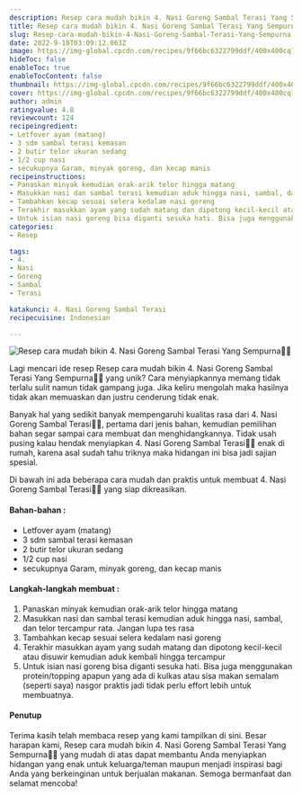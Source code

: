 ```yaml
---
description: Resep cara mudah bikin 4. Nasi Goreng Sambal Terasi Yang Sempurna"
title: Resep cara mudah bikin 4. Nasi Goreng Sambal Terasi Yang Sempurna
slug: Resep-cara-mudah-bikin-4-Nasi-Goreng-Sambal-Terasi-Yang-Sempurna
date: 2022-9-18T03:09:12.063Z
image: https://img-global.cpcdn.com/recipes/9f66bc6322799ddf/400x400cq70/photo.jpg
hideToc: false
enableToc: true
enableTocContent: false
thumbnail: https://img-global.cpcdn.com/recipes/9f66bc6322799ddf/400x400cq70/photo.jpg
cover: https://img-global.cpcdn.com/recipes/9f66bc6322799ddf/400x400cq70/photo.jpg
author: admin
ratingvalue: 4.8
reviewcount: 124
recipeingredient:
- Letfover ayam (matang)
- 3 sdm sambal terasi kemasan
- 2 butir telor ukuran sedang
- 1/2 cup nasi
- secukupnya Garam, minyak goreng, dan kecap manis
recipeinstructions:
- Panaskan minyak kemudian orak-arik telor hingga matang
- Masukkan nasi dan sambal terasi kemudian aduk hingga nasi, sambal, dan telor tercampur rata. Jangan lupa tes rasa
- Tambahkan kecap sesuai selera kedalam nasi goreng
- Terakhir masukkan ayam yang sudah matang dan dipotong kecil-kecil atau disuwir kemudian aduk kembali hingga tercampur
- Untuk isian nasi goreng bisa diganti sesuka hati. Bisa juga menggunakan protein/topping apapun yang ada di kulkas atau sisa makan semalam (seperti saya) nasgor praktis jadi tidak perlu effort lebih untuk membuatnya.
categories:
- Resep

tags:
- 4.
- Nasi
- Goreng
- Sambal
- Terasi

katakunci: 4. Nasi Goreng Sambal Terasi
recipecuisine: Indonesian

---
```


![Resep cara mudah bikin 4. Nasi Goreng Sambal Terasi Yang Sempurna👩‍🍳](https://img-global.cpcdn.com/recipes/9f66bc6322799ddf/400x400cq70/photo.jpg)

Lagi mencari ide resep Resep cara mudah bikin 4. Nasi Goreng Sambal Terasi Yang Sempurna👩‍🍳 yang unik? Cara menyiapkannya memang tidak terlalu sulit namun tidak gampang juga. Jika keliru mengolah maka hasilnya tidak akan memuaskan dan justru cenderung tidak enak.

Banyak hal yang sedikit banyak mempengaruhi kualitas rasa dari 4. Nasi Goreng Sambal Terasi👩‍🍳, pertama dari jenis bahan, kemudian pemilihan bahan segar sampai cara membuat dan menghidangkannya. Tidak usah pusing kalau hendak menyiapkan 4. Nasi Goreng Sambal Terasi👩‍🍳 enak di rumah, karena asal sudah tahu triknya maka hidangan ini bisa jadi sajian spesial.

Di bawah ini ada beberapa cara mudah dan praktis untuk membuat 4. Nasi Goreng Sambal Terasi👩‍🍳 yang siap dikreasikan.

<!--inarticleads1-->

#### Bahan-bahan :

- Letfover ayam (matang)
- 3 sdm sambal terasi kemasan
- 2 butir telor ukuran sedang
- 1/2 cup nasi
- secukupnya Garam, minyak goreng, dan kecap manis

<!--inarticleads2-->

#### Langkah-langkah membuat :

1. Panaskan minyak kemudian orak-arik telor hingga matang
1. Masukkan nasi dan sambal terasi kemudian aduk hingga nasi, sambal, dan telor tercampur rata. Jangan lupa tes rasa
1. Tambahkan kecap sesuai selera kedalam nasi goreng
1. Terakhir masukkan ayam yang sudah matang dan dipotong kecil-kecil atau disuwir kemudian aduk kembali hingga tercampur
1. Untuk isian nasi goreng bisa diganti sesuka hati. Bisa juga menggunakan protein/topping apapun yang ada di kulkas atau sisa makan semalam (seperti saya) nasgor praktis jadi tidak perlu effort lebih untuk membuatnya.

#### Penutup

Terima kasih telah membaca resep yang kami tampilkan di sini. Besar harapan kami, Resep cara mudah bikin 4. Nasi Goreng Sambal Terasi Yang Sempurna👩‍🍳 yang mudah di atas dapat membantu Anda menyiapkan hidangan yang enak untuk keluarga/teman maupun menjadi inspirasi bagi Anda yang berkeinginan untuk berjualan makanan. Semoga bermanfaat dan selamat mencoba!